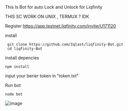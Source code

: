 This Is Bot for auto Lock and Unlock for Liqfinity

THIS SC WORK ON UNIX , TERMUX ? IDK

Register  https://app.testnet.liqfinity.com/invite/U171120

install 

     git clone https://github.com/Iqlast/liqfinity-Bot.git
     cd liqfinity-Bot

install depencies

    npm install

input your berier token in "token.txt"

Run bot

    node bot 


![image](https://github.com/user-attachments/assets/5266de19-5f8d-401b-a3d6-a44cc1be4512)

